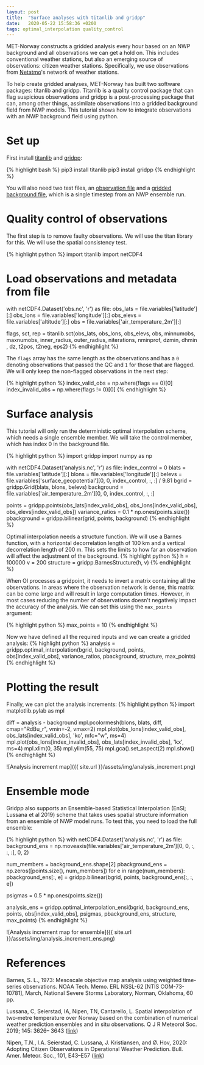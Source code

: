 ```yaml
---
layout: post
title:  "Surface analyses with titanlib and gridpp"
date:   2020-05-22 15:58:36 +0200
tags: optimal_interpolation quality_control
---
```


MET-Norway constructs a gridded analysis every hour based on an NWP background and all observations we can
get a hold on. This includes conventional weather stations, but also an emerging source of observations:
citizen weather stations. Specifically, we use observations from [Netatmo](https://netatmo.com)'s network of weather stations.

To help create gridded analyses, MET-Norway has built two software packages: titanlib and gridpp. Titanlib is
a quality control package that can flag suspicious observations and gridpp is a post-processing package that
can, among other things, assimilate observations into a gridded background field from NWP models. This
tutorial shows how to integrate observations with an NWP background field using python.

# Set up
First install [titanlib](https://github.com/metno/titanlib) and [gridpp](https://github.com/metno/gridpp):

{% highlight bash %}
pip3 install titanlib
pip3 install gridpp
{% endhighlight %}

You will also need two test files, an [observation file](https://thredds.met.no//thredds/fileServer/metusers/thomasn/gridpp/obs.nc) and a [gridded background file](https://thredds.met.no//thredds/fileServer/metusers/thomasn/gridpp/analysis.nc), which is a single timestep from an NWP ensemble run.


# Quality control of observations

The first step is to remove faulty observations. We will use the titan library for this. We will use the
spatial consistency test.

{% highlight python %}
import titanlib
import netCDF4

# Load observations and metadata from file
with netCDF4.Dataset('obs.nc', 'r') as file:
    obs_lats = file.variables['latitude'][:]
    obs_lons = file.variables['longitude'][:]
    obs_elevs = file.variables['altitude'][:]
    obs = file.variables['air_temperature_2m'][:]

flags, sct, rep = titanlib.sct(obs_lats, obs_lons, obs_elevs, obs, minnumobs, maxnumobs, inner_radius, outer_radius, niterations, nminprof, dzmin, dhmin , dz, t2pos, t2neg, eps2)
{% endhighlight %}

The `flags` array has the same length as the observations and has a `0` denoting observations that passed the
QC and `1` for those that are flagged. We will only keep the non-flagged observations in the next step:

{% highlight python %}
index_valid_obs = np.where(flags == 0)[0]
index_invalid_obs = np.where(flags != 0)[0]
{% endhighlight %}

# Surface analysis

This tutorial will only run the deterministic optimal interpolation scheme, which needs a single ensemble
member. We will take the control member, which has index 0 in the background file.

{% highlight python %}
import gridpp
import numpy as np

with netCDF4.Dataset('analysis.nc', 'r') as file:
    index_control = 0
    blats = file.variables['latitude'][:]
    blons = file.variables['longitude'][:]
    belevs = file.variables['surface_geopotential'][0, 0, index_control, :, :] / 9.81
    bgrid = gridpp.Grid(blats, blons, belevs)
    background = file.variables['air_temperature_2m'][0, 0, index_control, :, :]

points = gridpp.points(obs_lats[index_valid_obs], obs_lons[index_valid_obs], obs_elevs[index_valid_obs])
variance_ratios = 0.1 * np.ones(points.size())
pbackground = gridpp.bilinear(grid, points, background)
{% endhighlight %}

Optimal interpolation needs a structure function. We will use a Barnes function, with a horizontal
decorrelation length of 100 km and a vertical decorrelation length of 200 m. This sets the limits to how far an
observation will affect the adjustment of the background.
{% highlight python %}
h = 100000
v = 200
structure = gridpp.BarnesStructure(h, v)
{% endhighlight %}

When OI processes a gridpoint, it needs to invert a matrix containing all the observations. In areas where
the observation network is dense, this matrix can be come large and will result in large computation times.
However, in most cases reducing the number of observations doesn't negatively impact the accuracy of the
analysis. We can set this using the `max_points` argument:

{% highlight python %}
max_points = 10
{% endhighlight %}

Now we have defined all the required inputs and we can create a gridded analysis:
{% highlight python %}
analysis = gridpp.optimal_interpolation(bgrid, background, points,
        obs[index_valid_obs], variance_ratios, pbackground, structure, max_points)
{% endhighlight %}

# Plotting the result

Finally, we can plot the analysis increments:
{% highlight python %}
import matplotlib.pylab as mpl

diff = analysis - background
mpl.pcolormesh(blons, blats, diff, cmap="RdBu_r", vmin=-2, vmax=2)
mpl.plot(obs_lons[index_valid_obs], obs_lats[index_valid_obs], 'ko', mfc="w", ms=4)
mpl.plot(obs_lons[index_invalid_obs], obs_lats[index_invalid_obs], 'kx', ms=4)
mpl.xlim(0, 35)
mpl.ylim(55, 75)
mpl.gca().set_aspect(2)
mpl.show()
{% endhighlight %}

![Analysis increment map]({{ site.url }}/assets/img/analysis_increment.png)

# Ensemble mode

Gridpp also supports an Ensemble-based Statistical Interpolation (EnSI; Lussana et al 2019) scheme that takes
uses spatial structure information from an ensemble of NWP model runs. To test this, you need to load the
full ensemble:

{% highlight python %}
with netCDF4.Dataset('analysis.nc', 'r') as file:
    background_ens = np.moveaxis(file.variables['air_temperature_2m'][0, 0, :, :, :], 0, 2)

num_members = background_ens.shape[2]
pbackground_ens = np.zeros([points.size(), num_members])
for e in range(num_members):
    pbackground_ens[:, e] = gridpp.bilinear(bgrid, points, background_ens[:, :, e])

psigmas = 0.5 * np.ones(points.size())

analysis_ens = gridpp.optimal_interpolation_ensi(bgrid, background_ens,
        points, obs[index_valid_obs], psigmas, pbackground_ens, structure, max_points)
{% endhighlight %}

![Analysis increment map for ensemble]({{ site.url }}/assets/img/analysis_increment_ens.png)

# References

Barnes, S. L., 1973: Mesoscale objective map analysis using weighted time-series observations. NOAA Tech.
Memo. ERL NSSL-62 [NTIS COM-73-10781], March, National Severe Storms Laboratory, Norman, Oklahoma, 60 pp.

Lussana, C, Seierstad, IA, Nipen, TN, Cantarello, L. Spatial interpolation of two‐metre temperature over
Norway based on the combination of numerical weather prediction ensembles and in situ observations. Q J R
Meteorol Soc. 2019; 145: 3626– 3643 ([link](https://rmets.onlinelibrary.wiley.com/doi/full/10.1002/qj.3646))

Nipen, T.N., I.A. Seierstad, C. Lussana, J. Kristiansen, and Ø. Hov, 2020: Adopting Citizen Observations in
Operational Weather Prediction. Bull. Amer. Meteor. Soc., 101, E43–E57
([link](https://journals.ametsoc.org/doi/full/10.1175/BAMS-D-18-0237.1))
